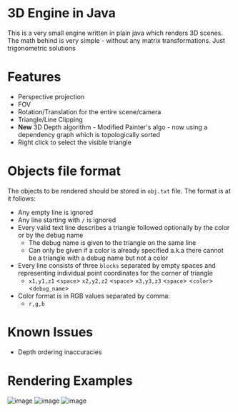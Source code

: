 # 3D Engine in Java
This is a very small engine written in plain java which renders 3D scenes.
The math behind is very simple - without any matrix transformations. Just trigonometric solutions

# Features
  - Perspective projection
  - FOV
  - Rotation/Translation for the entire scene/camera
  - Triangle/Line Clipping
  - **New** 3D Depth algorithm - Modified Painter's algo - now using a dependency graph which is topologically sorted
  - Right click to select the visible triangle

# Objects file format
The objects to be rendered should be stored in `obj.txt` file.
The format is at it follows:
  - Any empty line is ignored
  - Any line starting with `/` is ignored
  - Every valid text line describes a triangle followed optionally by the color or by the debug name
      - The debug name is given to the triangle on the same line
      - Can only be given if a color is already specified a.k.a there cannot be a triangle with a debug name but not a color
  - Every line consists of three `blocks` separated by empty spaces and representing individual point coordinates for the corner of triangle
    - `x1,y1,z1` \<`space`\> `x2,y2,z2` \<`space`\> `x3,y3,z3` \<`space`\> \<`color`\> \<`debug_name`\>
  - Color format is in RGB values separated by comma:
    - `r,g,b`   

# Known Issues
  - Depth ordering inaccuracies
 

# Rendering Examples
![image](https://user-images.githubusercontent.com/25268629/110204895-2532d700-7e7e-11eb-813d-b8256f4c9d78.png)
![image](https://user-images.githubusercontent.com/25268629/110189181-f1789280-7e26-11eb-8409-ac71e8bd2d31.png)
![image](https://user-images.githubusercontent.com/25268629/110189263-2edd2000-7e27-11eb-9915-b356c18db927.png)
